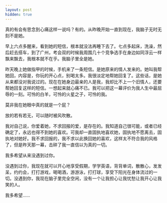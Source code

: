 ```yaml
---
layout: post
hidden: true
---
```

真的有会有思念到心痛这样一说吗？有的。从昨晚开始一直到现在，我脑子无时无刻不是她。

早上六点多醒来，看到她的短信，根本就没法再睡下去了。七点多起床，洗澡，然后赶去搭车，到了广州，考会双的时候我周围几十个竞争选手在身边如同浮云一样飘来飘去，我根本就不在乎。我脑子里全是她。

昨天晚上她做指甲的时候，手机来了一条短信。是她原来的情人发来的。她叫我帮她回，内容是，你玩的开心点，别喝太多。我很淡定地帮她回复了。这些话，是她从来都没对我说过的。现在在她身边最亲的人是我，我却比不上一个旧情人，还要帮她回复这样的短信。一想起来就心痛不已。我可以把这一幕评价为我人生中最屈辱的一刻。可怜的白羊，可怜的火星之子，可怜的我。

莫非我在她眼中真的就是一个屁？

放的若有若无，可以随时被风吹散。

我对自己说，你爱着她，不求回报的爱，是存在的。我知道自己很可能，或者已经确定了，永远也得不到她的喜欢。可我却一直固执地喜欢她，固执地不愿离去，固执地对她好。我不求回报的，我不求以此换回她的喜欢，这样太不符合我的风格了，但是昨天那一幕，击碎了我一直信以为真的一切。

我多希望从来没遇到过你。

没遇到过你，我现在就可以开心地享受假期，学学英语，背背单词，散散心，发发呆，约约会，打打游戏，喝喝酒，游游泳，打打球，享受下阳光在身体流过的一切。没遇到你，我现在脑子里完全空闲，没有一个让我担心让我忧愁让我开心让我笑的人。

我多希望……